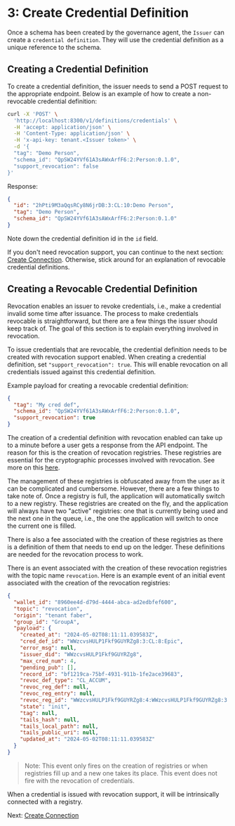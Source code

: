 # 3: Create Credential Definition

Once a schema has been created by the governance agent, the `Issuer` can create a `credential definition`.
They will use the credential definition as a unique reference to the schema.

## Creating a Credential Definition

To create a credential definition, the issuer needs to send a POST request to the appropriate endpoint.
Below is an example of how to create a non-revocable credential definition:

```bash
curl -X 'POST' \
  'http://localhost:8300/v1/definitions/credentials' \
  -H 'accept: application/json' \
  -H 'Content-Type: application/json' \
  -H 'x-api-key: tenant.<Issuer token>' \
  -d '{
  "tag": "Demo Person",
  "schema_id": "QpSW24YVf61A3sAWxArfF6:2:Person:0.1.0",
  "support_revocation": false
}'
```

Response:

```json
{
  "id": "2hPti9M3aQqsRCy8N6jrDB:3:CL:10:Demo Person",
  "tag": "Demo Person",
  "schema_id": "QpSW24YVf61A3sAWxArfF6:2:Person:0.1.0"
}
```

Note down the credential definition id in the `id` field.

If you don't need revocation support, you can continue to the next section:
[Create Connection](4.%20Create%20Connection%20with%20Issuer.md).
Otherwise, stick around for an explanation of revocable credential definitions.

## Creating a Revocable Credential Definition

Revocation enables an issuer to revoke credentials, i.e., make a credential invalid some time after issuance.
The process to make credentials revocable is straightforward, but there are a few things the issuer should keep
track of. The goal of this section is to explain everything involved in revocation.

To issue credentials that are revocable, the credential definition needs to be created with revocation support enabled.
When creating a credential definition, set `"support_revocation": true`. This will enable revocation on all credentials
issued against this credential definition.

Example payload for creating a revocable credential definition:

```json
{
  "tag": "My cred def",
  "schema_id": "QpSW24YVf61A3sAWxArfF6:2:Person:0.1.0",
  "support_revocation": true
}
```

The creation of a credential definition with revocation enabled can take up to a minute before a user gets a response
from the API endpoint. The reason for this is the creation of revocation registries. These registries are essential
for the cryptographic processes involved with revocation.
See more on this [here](https://github.com/hyperledger/indy-hipe/blob/main/text/0011-cred-revocation/README.md).

The management of these registries is obfuscated away from the user as it can be complicated and cumbersome.
However, there are a few things to take note of. Once a registry is full, the application will automatically switch
to a new registry. These registries are created on the fly, and the application will always have two "active"
registries: one that is currently being used and the next one in the queue, i.e., the one the application will switch
to once the current one is filled.

There is also a fee associated with the creation of these registries as there is a definition of them that needs to
end up on the ledger. These definitions are needed for the revocation process to work.

There is an event associated with the creation of these revocation registries with the topic name `revocation`.
Here is an example event of an initial event associated with the creation of the revocation registries:

```json
{
  "wallet_id": "8960ee4d-d79d-4444-abca-ad2edbfef600",
  "topic": "revocation",
  "origin": "tenant faber",
  "group_id": "GroupA",
  "payload": {
    "created_at": "2024-05-02T08:11:11.039583Z",
    "cred_def_id": "WWzcvsHULP1Fkf9GUYRZg8:3:CL:8:Epic",
    "error_msg": null,
    "issuer_did": "WWzcvsHULP1Fkf9GUYRZg8",
    "max_cred_num": 4,
    "pending_pub": [],
    "record_id": "bf1219ca-75bf-4931-911b-1fe2ace39683",
    "revoc_def_type": "CL_ACCUM",
    "revoc_reg_def": null,
    "revoc_reg_entry": null,
    "revoc_reg_id": "WWzcvsHULP1Fkf9GUYRZg8:4:WWzcvsHULP1Fkf9GUYRZg8:3:CL:8:Epic:CL_ACCUM:bf1219ca-75bf-4931-911b-1fe2ace39683",
    "state": "init",
    "tag": null,
    "tails_hash": null,
    "tails_local_path": null,
    "tails_public_uri": null,
    "updated_at": "2024-05-02T08:11:11.039583Z"
  }
}
```

> Note: This event only fires on the creation of registries or when registries fill up and a new one takes its place.
> This event does not fire with the revocation of credentials.

When a credential is issued with revocation support, it will be intrinsically connected with a registry.

Next: [Create Connection](4.%20Create%20Connection%20with%20Issuer.md)

